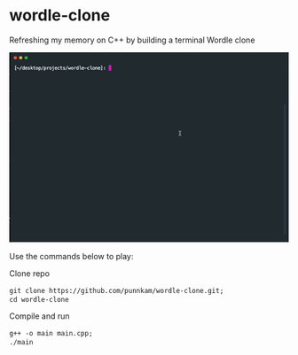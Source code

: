 # wordle-clone
Refreshing my memory on C++ by building a terminal Wordle clone

![Demo Gif](demo.gif)

Use the commands below to play:

Clone repo
```
git clone https://github.com/punnkam/wordle-clone.git;
cd wordle-clone
```

Compile and run
```
g++ -o main main.cpp; 
./main
```
